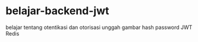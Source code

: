 # belajar-backend-jwt
belajar tentang otentikasi dan otorisasi
unggah gambar
hash password
JWT
Redis
